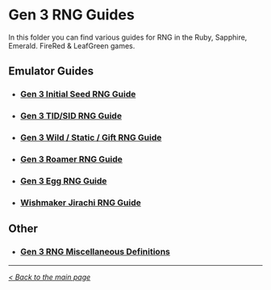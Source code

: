 # Gen 3 RNG Guides

In this folder you can find various guides for RNG in the Ruby, Sapphire, Emerald. FireRed & LeafGreen games.

## Emulator Guides
- ### [Gen 3 Initial Seed RNG Guide](https://github.com/Wi-Fi-Labs/Labs-Guides/blob/main/GEN%203/Emulator/Gen3InitialSeedRNG.md)
- ### [Gen 3 TID/SID RNG Guide](https://github.com/Wi-Fi-Labs/Labs-Guides/blob/main/GEN%203/Emulator/Gen3TIDSIDRNG.md)
- ### [Gen 3 Wild / Static / Gift RNG Guide](https://raw.githubusercontent.com/Wi-Fi-Labs/Labs-Guides/main/MISC/Images/Construction.png)
- ### [Gen 3 Roamer RNG Guide](https://raw.githubusercontent.com/Wi-Fi-Labs/Labs-Guides/main/MISC/Images/Construction.png)
- ### [Gen 3 Egg RNG Guide](https://github.com/Wi-Fi-Labs/Labs-Guides/blob/main/GEN%203/Emulator/Gen3EggRNG.md)
- ### [Wishmaker Jirachi RNG Guide](https://github.com/Wi-Fi-Labs/Labs-Guides/blob/main/GEN%203/Emulator/WishmakerRNG.md)

## Other
- ### [Gen 3 RNG Miscellaneous Definitions](https://github.com/Wi-Fi-Labs/Labs-Guides/blob/main/GEN%203/Emulator/Gen3MiscRNG.md)

***
_[< Back to the main page](https://github.com/Wi-Fi-Labs/Labs-Guides)_